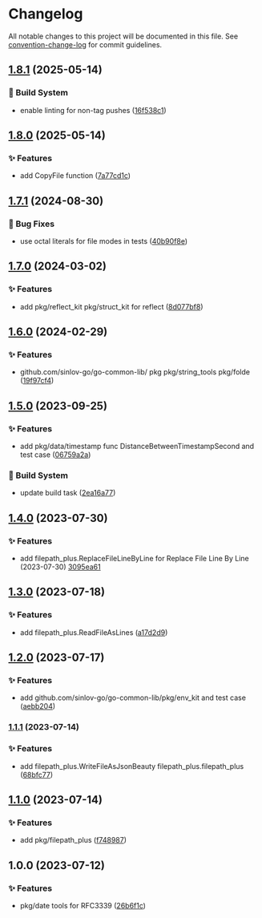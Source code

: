# Changelog

All notable changes to this project will be documented in this file. See [convention-change-log](https://github.com/convention-change/convention-change-log) for commit guidelines.

## [1.8.1](https://github.com/sinlov-go/go-common-lib/compare/v1.8.0...v1.8.1) (2025-05-14)

### 👷‍ Build System

* enable linting for non-tag pushes ([16f538c1](https://github.com/sinlov-go/go-common-lib/commit/16f538c124ec0e5279a6b9985ab93cf69a643778))

## [1.8.0](https://github.com/sinlov-go/go-common-lib/compare/v1.7.1...v1.8.0) (2025-05-14)

### ✨ Features

* add CopyFile function ([7a77cd1c](https://github.com/sinlov-go/go-common-lib/commit/7a77cd1c3dd5088b797b0989d9d36680811a5cae))

## [1.7.1](https://github.com/sinlov-go/go-common-lib/compare/1.7.0...v1.7.1) (2024-08-30)

### 🐛 Bug Fixes

* use octal literals for file modes in tests ([40b90f8e](https://github.com/sinlov-go/go-common-lib/commit/40b90f8e0a2cb173d1c6a515e31cbfd39b75aa2a))

## [1.7.0](https://github.com/sinlov-go/go-common-lib/compare/1.6.0...v1.7.0) (2024-03-02)

### ✨ Features

* add pkg/reflect_kit pkg/struct_kit for reflect ([8d077bf8](https://github.com/sinlov-go/go-common-lib/commit/8d077bf89f94da8c19c7885ae2b010dbf7497825))

## [1.6.0](https://github.com/sinlov-go/go-common-lib/compare/1.5.0...v1.6.0) (2024-02-29)

### ✨ Features

* github.com/sinlov-go/go-common-lib/ pkg  pkg/string_tools pkg/folde ([19f97cf4](https://github.com/sinlov-go/go-common-lib/commit/19f97cf4ad534231fc3aa8c15df4597c9353505a))

## [1.5.0](https://github.com/sinlov-go/go-common-lib/compare/1.4.0...v1.5.0) (2023-09-25)

### ✨ Features

* add pkg/data/timestamp func DistanceBetweenTimestampSecond and test case ([06759a2a](https://github.com/sinlov-go/go-common-lib/commit/06759a2aa4e8418d0df1683aaa1a70bb83c84fa3))

### 👷‍ Build System

* update build task ([2ea16a77](https://github.com/sinlov-go/go-common-lib/commit/2ea16a77c42c7f7f6bf7dae28eb977159ca68f3a))

## [1.4.0](https://github.com/sinlov-go/go-common-lib/compare/1.3.0...v1.4.0) (2023-07-30)

### ✨ Features

* add filepath_plus.ReplaceFileLineByLine for Replace File Line By Line (2023-07-30) [3095ea61](https://github.com/sinlov-go/go-common-lib/commit/3095ea6145a0b988009a3abda28e5865b151322b)

## [1.3.0](https://github.com/sinlov-go/go-common-lib/compare/v1.2.0...v1.3.0) (2023-07-18)

### ✨ Features

* add filepath_plus.ReadFileAsLines ([a17d2d9](https://github.com/sinlov-go/go-common-lib/commit/a17d2d99110895c8e3ceec46d386f37621b5a729))

## [1.2.0](https://github.com/sinlov-go/go-common-lib/compare/v1.1.1...v1.2.0) (2023-07-17)

### ✨ Features

* add github.com/sinlov-go/go-common-lib/pkg/env_kit and test case ([aebb204](https://github.com/sinlov-go/go-common-lib/commit/aebb204c82120eb0fcb4d19ea7bfd6feb3ad3143))

### [1.1.1](https://github.com/sinlov-go/go-common-lib/compare/v1.1.0...v1.1.1) (2023-07-14)

### ✨ Features

* add filepath_plus.WriteFileAsJsonBeauty filepath_plus.filepath_plus ([68bfc77](https://github.com/sinlov-go/go-common-lib/commit/68bfc77965d2bb56ba9e9a3ec9122afd710a27e1))

## [1.1.0](https://github.com/sinlov-go/go-common-lib/compare/v1.0.0...v1.1.0) (2023-07-14)

### ✨ Features

* add pkg/filepath_plus ([f748987](https://github.com/sinlov-go/go-common-lib/commit/f74898730620f2fa9dd837ef661a51f0b24cc4be))

## 1.0.0 (2023-07-12)

### ✨ Features

* pkg/date tools for RFC3339 ([26b6f1c](https://github.com/sinlov-go/go-common-lib/commit/26b6f1cab45d34bc8565d0a6b51c352824f91408))
